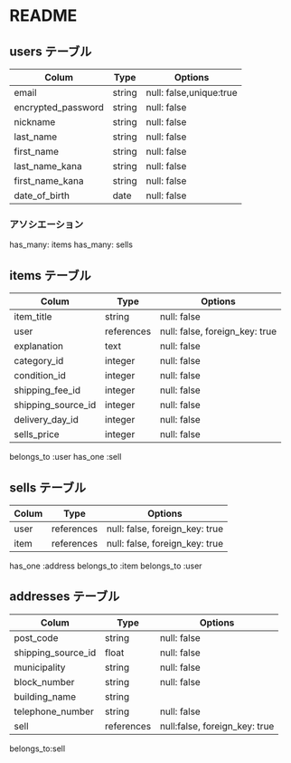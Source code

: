 # README

## users テーブル

| Colum              | Type   | Options       |
| ------------------ | ------ | ------------- |
| email              | string | null: false,unique:true |
| encrypted_password | string | null: false |
| nickname           | string | null: false |
| last_name          | string | null: false |
| first_name         | string | null: false |
| last_name_kana     | string | null: false |
| first_name_kana          | string | null: false |
| date_of_birth      | date   | null: false |

### アソシエーション
has_many: items
has_many: sells



## items テーブル
 
| Colum              | Type   | Options       |
| ------------------ | ------ | ------------- |
| item_title         | string | null: false |
| user               | references | null: false, foreign_key: true  |
| explanation        | text   | null: false |
| category_id        | integer | null: false |
| condition_id       | integer | null: false |
| shipping_fee_id    | integer | null: false |
| shipping_source_id | integer | null: false |
| delivery_day_id    | integer | null: false |
| sells_price        | integer | null: false |

belongs_to :user
has_one :sell

## sells テーブル

| Colum              | Type   | Options       |
| ------------------ | ------ | ------------- |
| user               | references | null: false, foreign_key: true|
| item               | references | null: false, foreign_key: true |

has_one :address
belongs_to :item
belongs_to :user



## addresses テーブル

| Colum              | Type   | Options       |
| ------------------ | ------ | ------------- |
| post_code          | string | null: false |
| shipping_source_id | float  | null: false |
| municipality       | string | null: false |
| block_number       | string | null: false |
| building_name      | string |             |
| telephone_number   | string | null: false |
| sell               | references | null:false, foreign_key: true|

belongs_to:sell